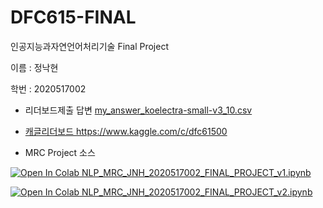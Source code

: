 # DFC615-FINAL
인공지능과자연언어처리기술 Final Project 

이름 : 정낙현

학번 : 2020517002

   * 리더보드제출 답변  <a href="https://github.com/nhjung74/DFC615-FINAL/blob/main/my_answer_koelectra-small-v3_10.csv">my_answer_koelectra-small-v3_10.csv
    
   * <a href="https://www.kaggle.com/c/dfc61500"> 캐글리더보드 https://www.kaggle.com/c/dfc61500
  
  
   * MRC Project 소스 
  
  <a href="https://github.com/nhjung74/DFC615-FINAL/blob/main/NLP_MRC_JNH_2020517002_FINAL_PROJECT_v1.ipynb"><img src="https://colab.research.google.com/assets/colab-badge.svg" alt="Open In Colab"/> NLP_MRC_JNH_2020517002_FINAL_PROJECT_v1.ipynb
  
  <a href="https://github.com/nhjung74/DFC615-FINAL/blob/main/NLP_MRC_JNH_2020517002_FINAL_PROJECT_v2.ipynb"><img src="https://colab.research.google.com/assets/colab-badge.svg" alt="Open In Colab"/> NLP_MRC_JNH_2020517002_FINAL_PROJECT_v2.ipynb



